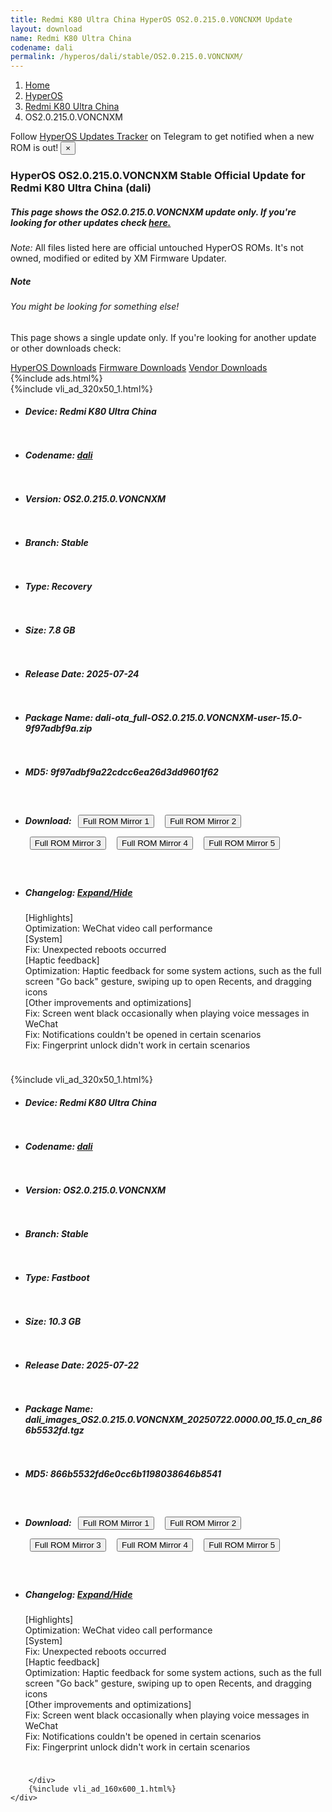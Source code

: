 ```yaml
---
title: Redmi K80 Ultra China HyperOS OS2.0.215.0.VONCNXM Update
layout: download
name: Redmi K80 Ultra China
codename: dali
permalink: /hyperos/dali/stable/OS2.0.215.0.VONCNXM/
---
```

<nav aria-label="breadcrumb">
    <ol class="breadcrumb">
        <li class="breadcrumb-item"><a href="/">Home</a></li>
        <li class="breadcrumb-item"><a href="/hyperos/">HyperOS</a></li>
        <li class="breadcrumb-item"><a href="/hyperos/dali/">Redmi K80 Ultra China</a></li>
        <li class="breadcrumb-item active" aria-current="page">OS2.0.215.0.VONCNXM</li>
    </ol>
</nav>
<div class="alert alert-primary alert-dismissible fade show" role="alert">
    Follow <a href="https://t.me/MIUIUpdatesTracker" class="alert-link">HyperOS Updates Tracker</a> on Telegram to get
    notified when a new ROM is out!
    <button type="button" class="close" data-dismiss="alert" aria-label="Close">
        <span aria-hidden="true">&times;</span>
    </button>
</div>
<div class="col-12 mx-auto">
    <h3 class="title bg-light p-2 rounded">HyperOS OS2.0.215.0.VONCNXM Stable Official Update for Redmi K80 Ultra China (dali)</h3>
    <h5>This page shows the OS2.0.215.0.VONCNXM update only. If you're looking for other updates check
        <a href="/hyperos/dali/">here.</a></h5>
    <p><i>Note: </i>All files listed here are official untouched HyperOS ROMs.
        It's not owned, modified or edited by XM Firmware Updater.</p>
    <div class="card">
        <div class="card-body">
            <h5 class="card-title">Note</h5>
            <h6 class="card-subtitle mb-2 text-muted">You might be looking for something else!</h6>
            <p class="card-text">This page shows a single update only.
                If you're looking for another update or other downloads check:</p>
            <a href="/hyperos/" class="card-link">HyperOS Downloads</a>
            <a href="/firmware/" class="card-link">Firmware Downloads</a>
            <a href="/vendor/" class="card-link">Vendor Downloads</a>
        </div>
    </div>
    {%include ads.html%}
    <div class="row justify-content-center">
        <div class="col-10" id="downloads">
                    <div class="card card-body">
            {%include vli_ad_320x50_1.html%}
            <ul class="list-unstyled">
                <li style="padding-bottom: 10px;">
                    <h5><b>Device: </b>Redmi K80 Ultra China</h5>
                </li>
                <li style="padding-bottom: 10px;">
                    <h5><b>Codename: </b> <a href="/hyperos/dali/" target="_blank">dali</a> </h5>
                </li>
                <li style="padding-bottom: 10px;">
                    <h5><b>Version: </b>OS2.0.215.0.VONCNXM</h5>
                </li>
                <li style="padding-bottom: 10px;">
                    <h5><b>Branch: </b>Stable</h5>
                </li>
                <li style="padding-bottom: 10px;">
                    <h5><b>Type: </b>Recovery</h5>
                </li>
                <li style="padding-bottom: 10px;">
                    <h5><b>Size: </b>7.8 GB</h5>
                </li>
                <li style="padding-bottom: 10px;">
                    <h5><b>Release Date: </b>2025-07-24</h5>
                </li>
                <li style="padding-bottom: 10px;">
                    <h5><b>Package Name: </b><span id="filename" class="text-dark">dali-ota_full-OS2.0.215.0.VONCNXM-user-15.0-9f97adbf9a.zip</span></h5>
                </li>
                <li style="padding-bottom: 10px;">
                    <h5><b>MD5: </b><span id="md5" class="text-muted">9f97adbf9a22cdcc6ea26d3dd9601f62</span></h5>
                </li>
                <li style="padding-bottom: 10px;">
                    <h5><b>Download: </b> <button type="button" id="download" class="btn btn-primary" style="margin: 7px;" onclick="window.open('https://cdnorg.d.miui.com/OS2.0.215.0.VONCNXM/dali-ota_full-OS2.0.215.0.VONCNXM-user-15.0-9f97adbf9a.zip', '_blank');"><i class="fa fa-download"></i> Full ROM Mirror 1</button> <button type="button" id="download" class="btn btn-primary" style="margin: 7px;" onclick="window.open('https://bkt-sgp-miui-ota-update-alisgp.oss-ap-southeast-1.aliyuncs.com/OS2.0.215.0.VONCNXM/dali-ota_full-OS2.0.215.0.VONCNXM-user-15.0-9f97adbf9a.zip', '_blank');"><i class="fa fa-download"></i> Full ROM Mirror 2</button> <button type="button" id="download" class="btn btn-primary" style="margin: 7px;" onclick="window.open('https://bn.d.miui.com/OS2.0.215.0.VONCNXM/dali-ota_full-OS2.0.215.0.VONCNXM-user-15.0-9f97adbf9a.zip', '_blank');"><i class="fa fa-download"></i> Full ROM Mirror 3</button> <button type="button" id="download" class="btn btn-primary" style="margin: 7px;" onclick="window.open('https://bigota.d.miui.com/OS2.0.215.0.VONCNXM/dali-ota_full-OS2.0.215.0.VONCNXM-user-15.0-9f97adbf9a.zip', '_blank');"><i class="fa fa-download"></i> Full ROM Mirror 4</button> <button type="button" id="download" class="btn btn-primary" style="margin: 7px;" onclick="window.open('https://hugeota.d.miui.com/OS2.0.215.0.VONCNXM/dali-ota_full-OS2.0.215.0.VONCNXM-user-15.0-9f97adbf9a.zip', '_blank');"><i class="fa fa-download"></i> Full ROM Mirror 5</button></h5>
                </li>
                <li style="padding-bottom: 10px;">
                    <h5><b>Changelog: </b><a href="#dali_1_changelog" data-toggle="collapse" role="button"
                            aria-expanded="false" aria-controls="dali_1_changelog"> <i class="fa fa-arrow-down"
                                aria-hidden="true"></i> Expand/Hide</a></h5>
                    <div class="collapse" id="dali_1_changelog">
                        <p id="changelog_text">[Highlights]<br>Optimization: WeChat video call performance<br>[System]<br>Fix: Unexpected reboots occurred<br>[Haptic feedback]<br>Optimization: Haptic feedback for some system actions, such as the full screen "Go back" gesture, swiping up to open Recents, and dragging icons<br>[Other improvements and optimizations]<br>Fix: Screen went black occasionally when playing voice messages in WeChat<br>Fix: Notifications couldn't be opened in certain scenarios<br>Fix: Fingerprint unlock didn't work in certain scenarios</p>
                    </div>
                </li>
            </ul>
        </div>
        <div class="card card-body">
            {%include vli_ad_320x50_1.html%}
            <ul class="list-unstyled">
                <li style="padding-bottom: 10px;">
                    <h5><b>Device: </b>Redmi K80 Ultra China</h5>
                </li>
                <li style="padding-bottom: 10px;">
                    <h5><b>Codename: </b> <a href="/hyperos/dali/" target="_blank">dali</a> </h5>
                </li>
                <li style="padding-bottom: 10px;">
                    <h5><b>Version: </b>OS2.0.215.0.VONCNXM</h5>
                </li>
                <li style="padding-bottom: 10px;">
                    <h5><b>Branch: </b>Stable</h5>
                </li>
                <li style="padding-bottom: 10px;">
                    <h5><b>Type: </b>Fastboot</h5>
                </li>
                <li style="padding-bottom: 10px;">
                    <h5><b>Size: </b>10.3 GB</h5>
                </li>
                <li style="padding-bottom: 10px;">
                    <h5><b>Release Date: </b>2025-07-22</h5>
                </li>
                <li style="padding-bottom: 10px;">
                    <h5><b>Package Name: </b><span id="filename" class="text-dark">dali_images_OS2.0.215.0.VONCNXM_20250722.0000.00_15.0_cn_866b5532fd.tgz</span></h5>
                </li>
                <li style="padding-bottom: 10px;">
                    <h5><b>MD5: </b><span id="md5" class="text-muted">866b5532fd6e0cc6b1198038646b8541</span></h5>
                </li>
                <li style="padding-bottom: 10px;">
                    <h5><b>Download: </b> <button type="button" id="download" class="btn btn-primary" style="margin: 7px;" onclick="window.open('https://cdnorg.d.miui.com/OS2.0.215.0.VONCNXM/dali_images_OS2.0.215.0.VONCNXM_20250722.0000.00_15.0_cn_866b5532fd.tgz', '_blank');"><i class="fa fa-download"></i> Full ROM Mirror 1</button> <button type="button" id="download" class="btn btn-primary" style="margin: 7px;" onclick="window.open('https://bkt-sgp-miui-ota-update-alisgp.oss-ap-southeast-1.aliyuncs.com/OS2.0.215.0.VONCNXM/dali_images_OS2.0.215.0.VONCNXM_20250722.0000.00_15.0_cn_866b5532fd.tgz', '_blank');"><i class="fa fa-download"></i> Full ROM Mirror 2</button> <button type="button" id="download" class="btn btn-primary" style="margin: 7px;" onclick="window.open('https://bn.d.miui.com/OS2.0.215.0.VONCNXM/dali_images_OS2.0.215.0.VONCNXM_20250722.0000.00_15.0_cn_866b5532fd.tgz', '_blank');"><i class="fa fa-download"></i> Full ROM Mirror 3</button> <button type="button" id="download" class="btn btn-primary" style="margin: 7px;" onclick="window.open('https://bigota.d.miui.com/OS2.0.215.0.VONCNXM/dali_images_OS2.0.215.0.VONCNXM_20250722.0000.00_15.0_cn_866b5532fd.tgz', '_blank');"><i class="fa fa-download"></i> Full ROM Mirror 4</button> <button type="button" id="download" class="btn btn-primary" style="margin: 7px;" onclick="window.open('https://hugeota.d.miui.com/OS2.0.215.0.VONCNXM/dali_images_OS2.0.215.0.VONCNXM_20250722.0000.00_15.0_cn_866b5532fd.tgz', '_blank');"><i class="fa fa-download"></i> Full ROM Mirror 5</button></h5>
                </li>
                <li style="padding-bottom: 10px;">
                    <h5><b>Changelog: </b><a href="#dali_2_changelog" data-toggle="collapse" role="button"
                            aria-expanded="false" aria-controls="dali_2_changelog"> <i class="fa fa-arrow-down"
                                aria-hidden="true"></i> Expand/Hide</a></h5>
                    <div class="collapse" id="dali_2_changelog">
                        <p id="changelog_text">[Highlights]<br>Optimization: WeChat video call performance<br>[System]<br>Fix: Unexpected reboots occurred<br>[Haptic feedback]<br>Optimization: Haptic feedback for some system actions, such as the full screen "Go back" gesture, swiping up to open Recents, and dragging icons<br>[Other improvements and optimizations]<br>Fix: Screen went black occasionally when playing voice messages in WeChat<br>Fix: Notifications couldn't be opened in certain scenarios<br>Fix: Fingerprint unlock didn't work in certain scenarios</p>
                    </div>
                </li>
            </ul>
        </div>

        </div>
        {%include vli_ad_160x600_1.html%}
    </div>
</div>
